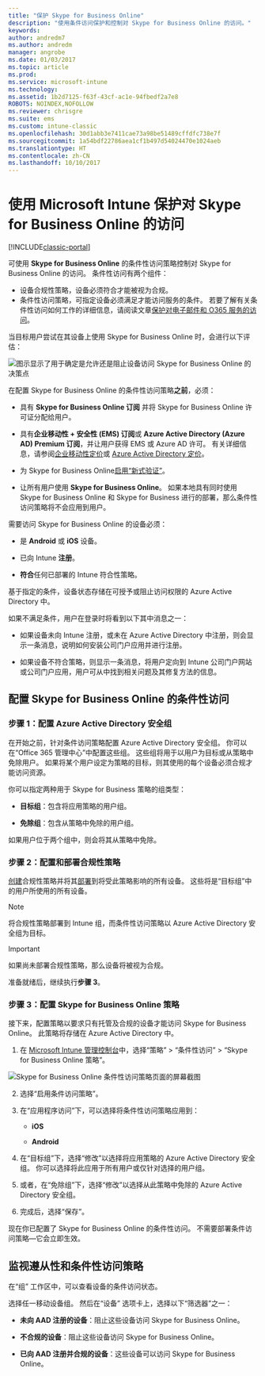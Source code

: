 ```yaml
---
title: "保护 Skype for Business Online"
description: "使用条件访问保护和控制对 Skype for Business Online 的访问。"
keywords: 
author: andredm7
ms.author: andredm
manager: angrobe
ms.date: 01/03/2017
ms.topic: article
ms.prod: 
ms.service: microsoft-intune
ms.technology: 
ms.assetid: 1b2d7125-f63f-43cf-ac1e-94fbedf2a7e8
ROBOTS: NOINDEX,NOFOLLOW
ms.reviewer: chrisgre
ms.suite: ems
ms.custom: intune-classic
ms.openlocfilehash: 30d1abb3e7411cae73a98be51489cffdfc738e7f
ms.sourcegitcommit: 1a54bdf22786aea1cf1b497d54024470e1024aeb
ms.translationtype: HT
ms.contentlocale: zh-CN
ms.lasthandoff: 10/10/2017
---
```

# <a name="protect-access-to-skype-for-business-online-with-microsoft-intune"></a>使用 Microsoft Intune 保护对 Skype for Business Online 的访问

[!INCLUDE[classic-portal](../includes/classic-portal.md)]

可使用 **Skype for Business Online** 的条件性访问策略控制对 Skype for Business Online 的访问。
条件性访问有两个组件：
- 设备合规性策略，设备必须符合才能被视为合规。
- 条件性访问策略，可指定设备必须满足才能访问服务的条件。
若要了解有关条件性访问如何工作的详细信息，请阅读文章[保护对电子邮件和 O365 服务的访问](restrict-access-to-email-and-o365-services-with-microsoft-intune.md)。

当目标用户尝试在其设备上使用 Skype for Business Online 时，会进行以下评估：

![图示显示了用于确定是允许还是阻止设备访问 Skype for Business Online 的决策点](../media/ConditionalAccess_SkypeforBusiness.png)

在配置 Skype for Business Online 的条件性访问策略**之前**，必须：
- 具有 **Skype for Business Online 订阅** 并将 Skype for Business Online 许可证分配给用户。
- 具有**企业移动性 + 安全性 (EMS) 订阅**或 **Azure Active Directory (Azure AD) Premium 订阅**，并让用户获得 EMS 或 Azure AD 许可。 有关详细信息，请参阅[企业移动性定价](https://www.microsoft.com/cloud-platform/enterprise-mobility-pricing)或 [Azure Active Directory 定价](https://azure.microsoft.com/pricing/details/active-directory/)。

-   为 Skype for Business Online[启用“新式验证”](/intune-classic/deploy-use/restrict-access-to-skype-for-business-online-with-microsoft-intune)。
-  让所有用户使用 **Skype for Business Online**。 如果本地具有同时使用 Skype for Business Online 和 Skype for Business 进行的部署，那么条件性访问策略将不会应用到用户。

需要访问 Skype for Business Online 的设备必须：

-   是 **Android** 或 **iOS** 设备。

-   已向 Intune **注册**。

-   **符合**任何已部署的 Intune 符合性策略。


基于指定的条件，设备状态存储在可授予或阻止访问权限的 Azure Active Directory 中。

如果不满足条件，用户在登录时将看到以下其中消息之一：

-   如果设备未向 Intune 注册，或未在 Azure Active Directory 中注册，则会显示一条消息，说明如何安装公司门户应用并进行注册。

-   如果设备不符合策略，则显示一条消息，将用户定向到 Intune 公司门户网站或公司门户应用，用户可从中找到相关问题及其修复方法的信息。

## <a name="configure-conditional-access-for-skype-for-business-online"></a>配置 Skype for Business Online 的条件性访问

### <a name="step-1-configure-azure-active-directory-security-groups"></a>步骤 1：配置 Azure Active Directory 安全组
在开始之前，针对条件访问策略配置 Azure Active Directory 安全组。 你可以在“Office 365 管理中心”中配置这些组。 这些组将用于以用户为目标或从策略中免除用户。 如果将某个用户设定为策略的目标，则其使用的每个设备必须合规才能访问资源。

你可以指定两种用于 Skype for Business 策略的组类型：

-   **目标组**：包含将应用策略的用户组。

-   **免除组**：包含从策略中免除的用户组。

如果用户位于两个组中，则会将其从策略中免除。

### <a name="step-2-configure-and-deploy-a-compliance-policy"></a>步骤 2：配置和部署合规性策略
[创建](create-a-device-compliance-policy-in-microsoft-intune.md)合规性策略并将其[部署](deploy-and-monitor-a-device-compliance-policy-in-microsoft-intune.md)到将受此策略影响的所有设备。 这些将是“目标组”中的用户所使用的所有设备。

> [!NOTE]
> 将合规性策略部署到 Intune 组，而条件性访问策略以 Azure Active Directory 安全组为目标。


> [!IMPORTANT]
> 如果尚未部署合规性策略，那么设备将被视为合规。

准备就绪后，继续执行**步骤 3**。

### <a name="step-3-configure-the-skype-for-business-online-policy"></a>步骤 3：配置 Skype for Business Online 策略
接下来，配置策略以要求只有托管及合规的设备才能访问 Skype for Business Online。 此策略将存储在 Azure Active Directory 中。

1.  在 [Microsoft Intune 管理控制台](https://manage.microsoft.com)中，选择“策略” > “条件性访问” > “Skype for Business Online 策略”。

  ![Skype for Business Online 条件性访问策略页面的屏幕截图](./media/conditional_access_SFBPolicy.png)

2.  选择“启用条件访问策略”。

3.  在“应用程序访问”下，可以选择将条件性访问策略应用到：

    -   **iOS**

    -   **Android**

4.  在“目标组”下，选择“修改”以选择将应用策略的 Azure Active Directory 安全组。 你可以选择将此应用于所有用户或仅针对选择的用户组。

5.  或者，在“免除组”下，选择“修改”以选择从此策略中免除的 Azure Active Directory 安全组。

6.  完成后，选择“保存”。

现在你已配置了 Skype for Business Online 的条件性访问。 不需要部署条件访问策略—它会立即生效。


## <a name="monitor-the-compliance-and-conditional-access-policies"></a>监视遵从性和条件性访问策略
在“组”  工作区中，可以查看设备的条件访问状态。

选择任一移动设备组。 然后在“设备” 选项卡上，选择以下“筛选器”之一：

* **未向 AAD 注册的设备**：阻止这些设备访问 Skype for Business Online。

* **不合规的设备**：阻止这些设备访问 Skype for Business Online。

* **已向 AAD 注册并合规的设备**：这些设备可以访问 Skype for Business Online。
